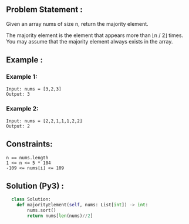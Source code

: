 ## Problem Statement :

Given an array nums of size n, return the majority element.

The majority element is the element that appears more than ⌊n / 2⌋ times. You may assume that the majority element always exists in the array.

## Example : 

### Example 1:
```
Input: nums = [3,2,3]
Output: 3
```

### Example 2:
```
Input: nums = [2,2,1,1,1,2,2]
Output: 2
```

## Constraints:
```
n == nums.length
1 <= n <= 5 * 104
-109 <= nums[i] <= 109
```

## Solution (Py3) : 
```python
  class Solution:
    def majorityElement(self, nums: List[int]) -> int:
        nums.sort()
        return nums[len(nums)//2]
```
